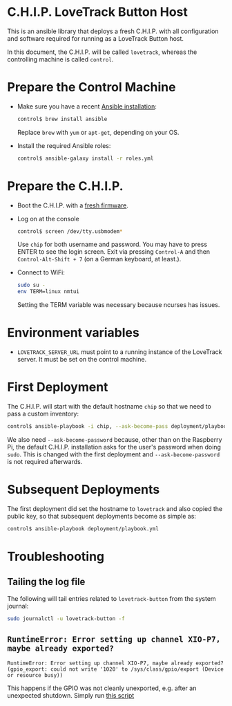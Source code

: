 # C.H.I.P. LoveTrack Button Host

This is an ansible library that deploys a fresh C.H.I.P. with all configuration and software required for running as a LoveTrack Button host.

In this document, the C.H.I.P. will be called `lovetrack`, whereas the controlling machine is called `control`.

# Prepare the Control Machine

* Make sure you have a recent [Ansible installation](http://docs.ansible.com/ansible/intro_installation.html):

  ```bash
  control$ brew install ansible
  ```

  Replace `brew` with `yum` or `apt-get`, depending on your OS.

* Install the required Ansible roles:

  ```bash
  control$ ansible-galaxy install -r roles.yml
  ```

# Prepare the C.H.I.P.

* Boot the C.H.I.P. with a [fresh firmware](https://flash.getchip.com/).

* Log on at the console

  ```bash
  control$ screen /dev/tty.usbmodem*
  ```

  Use `chip` for both username and password. You may have to press ENTER to see the login screen. Exit via pressing `Control-A` and then `Control-Alt-Shift + 7` (on a German keyboard, at least.).

* Connect to WiFi:

  ```bash
  sudo su -
  env TERM=linux nmtui
  ```

  Setting the TERM variable was necessary because ncurses has issues.

# Environment variables

* `LOVETRACK_SERVER_URL` must point to a running instance of the LoveTrack server. It must be set on the control machine.

# First Deployment

The C.H.I.P. will start with the default hostname `chip` so that we need to pass a custom inventory:

```bash
control$ ansible-playbook -i chip, --ask-become-pass deployment/playbook.yml
```

We also need `--ask-become-password` because, other than on the Raspberry Pi, the default C.H.I.P. installation asks for the user's password when doing `sudo`. This is changed with the first deployment and `--ask-become-password` is not required afterwards.

# Subsequent Deployments

The first deployment did set the hostname to `lovetrack` and also copied the public key, so that subsequent deployments become as simple as:

```bash
control$ ansible-playbook deployment/playbook.yml
```

# Troubleshooting

## Tailing the log file

The following will tail entries related to `lovetrack-button` from the system journal:

```bash
sudo journalctl -u lovetrack-button -f
```

## `RuntimeError: Error setting up channel XIO-P7, maybe already exported?`

```
RuntimeError: Error setting up channel XIO-P7, maybe already exported? (gpio_export: could not write '1020' to /sys/class/gpio/export (Device or resource busy))
```

This happens if the GPIO was not cleanly unexported, e.g. after an unexpected shutdown. Simply run [this script](https://github.com/xtacocorex/CHIP_IO/blob/71b682980405e83b612ea0cdbdff8d5492b71c54/unexport_all.sh)

